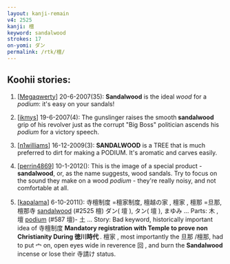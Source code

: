 ```yaml
---
layout: kanji-remain
v4: 2525
kanji: 檀
keyword: sandalwood
strokes: 17
on-yomi: ダン
permalink: /rtk/檀/
---
```


## Koohii stories: 

1) [<a href="http://kanji.koohii.com/profile/Megaqwerty">Megaqwerty</a>] 20-6-2007(35): <strong>Sandalwood</strong> is the ideal <em>wood</em> for a <em>podium</em>: it&#039;s easy on your sandals!

2) [<a href="http://kanji.koohii.com/profile/ikmys">ikmys</a>] 19-6-2007(4): The gunslinger raises the smooth<strong> sandalwood</strong> grip of his revolver just as the corrupt &quot;Big Boss&quot; politician ascends his <em>podium</em> for a victory speech.

3) [<a href="http://kanji.koohii.com/profile/n1williams">n1williams</a>] 16-12-2009(3): <strong>SANDALWOOD</strong> is a TREE that is much preferred to dirt for making a PODIUM. It&#039;s aromatic and carves easily.

4) [<a href="http://kanji.koohii.com/profile/perrin4869">perrin4869</a>] 10-1-2012(): This is the image of a special product - <strong>sandalwood</strong>, or, as the name suggests, wood sandals. Try to focus on the sound they make on a wood <em>podium</em> - they&#039;re really noisy, and not comfortable at all.

5) [<a href="http://kanji.koohii.com/profile/kapalama">kapalama</a>] 6-10-2011(): 寺檀制度 =檀家制度, 檀越の家 , 檀家 , 檀那 =旦那, 檀那寺 <a href="../v4/2525.html">sandalwood</a> (#2525 檀) ダン( 壇 ), タン( 壇 ), まゆみ ... Parts: 木 , 壇 <a href="../v4/587.html">podium</a> (#587 壇)- 土 ... Story: Bad keyword, historically important idea of 寺檀制度 <strong>Mandatory registration with Temple to prove non Christianity During 徳川時代 </strong>. 檀家 , most importantly the 旦那 /檀那, had to put 宀 on, open eyes wide in reverence 回 , and burn the <strong>Sandalwood</strong> incense or lose their 寺請け status.

